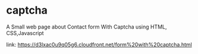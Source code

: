 # captcha

A Small web page about Contact form With Captcha using HTML, CSS,Javascript


link: https://d3lxac0u9q05g6.cloudfront.net/form%20with%20captcha.html

